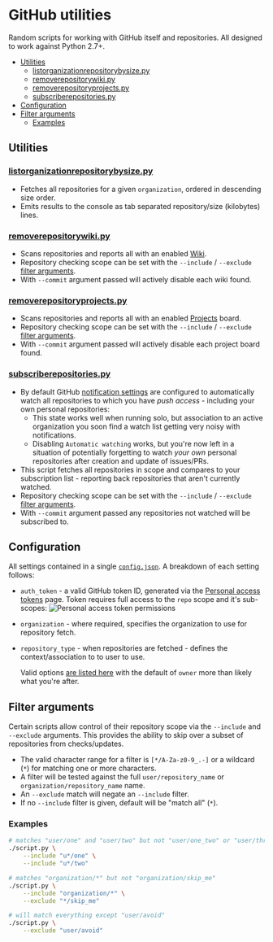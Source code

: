 # GitHub utilities
Random scripts for working with GitHub itself and repositories. All designed to work against Python 2.7+.

- [Utilities](#utilities)
	- [listorganizationrepositorybysize.py](#listorganizationrepositorybysizepy)
	- [removerepositorywiki.py](#removerepositorywikipy)
	- [removerepositoryprojects.py](#removerepositoryprojectspy)
	- [subscriberepositories.py](#subscriberepositoriespy)
- [Configuration](#configuration)
- [Filter arguments](#filter-arguments)
	- [Examples](#examples)

## Utilities

### [listorganizationrepositorybysize.py](listorganizationrepositorybysize.py)
- Fetches all repositories for a given `organization`, ordered in descending size order.
- Emits results to the console as tab separated repository/size (kilobytes) lines.

### [removerepositorywiki.py](removerepositorywiki.py)
- Scans repositories and reports all with an enabled [Wiki](https://help.github.com/articles/about-github-wikis/).
- Repository checking scope can be set with the `--include` / `--exclude` [filter arguments](#filter-arguments).
- With `--commit` argument passed will actively disable each wiki found.

### [removerepositoryprojects.py](removerepositoryprojects.py)
- Scans repositories and reports all with an enabled [Projects](https://help.github.com/articles/about-project-boards/) board.
- Repository checking scope can be set with the `--include` / `--exclude` [filter arguments](#filter-arguments).
- With `--commit` argument passed will actively disable each project board found.

### [subscriberepositories.py](subscriberepositories.py)
- By default GitHub [notification settings](https://github.com/settings/notifications) are configured to automatically watch all repositories to which you have _push access_ - including your own personal repositories:
	- This state works well when running solo, but association to an active organization you soon find a watch list getting very noisy with notifications.
	- Disabling `Automatic watching` works, but you're now left in a situation of potentially forgetting to watch *your own* personal repositories after creation and update of issues/PRs.
- This script fetches all repositories in scope and compares to your subscription list - reporting back repositories that aren't currently watched.
- Repository checking scope can be set with the `--include` / `--exclude` [filter arguments](#filter-arguments).
- With `--commit` argument passed any repositories not watched will be subscribed to.

## Configuration
All settings contained in a single [`config.json`](config.json). A breakdown of each setting follows:
- `auth_token` - a valid GitHub token ID, generated via the [Personal access tokens](https://github.com/settings/tokens) page. Token requires full access to the `repo` scope and it's sub-scopes:
	![Personal access token permissions](http://i.imgur.com/m12VszH.png)
- `organization` - where required, specifies the organization to use for repository fetch.
- `repository_type` - when repositories are fetched - defines the context/association to to user to use.

	Valid options [are listed here](https://developer.github.com/v3/repos/#list-your-repositories) with the default of `owner` more than likely what you're after.

## Filter arguments
Certain scripts allow control of their repository scope via the `--include` and `--exclude` arguments. This provides the ability to skip over a subset of repositories from checks/updates.

- The valid character range for a filter is `[*/A-Za-z0-9_.-]` or a wildcard (`*`) for matching one or more characters.
- A filter will be tested against the full `user/repository_name` or `organization/repository_name` name.
- An `--exclude` match will negate an `--include` filter.
- If no `--include` filter is given, default will be "match all" (`*`).

### Examples

```sh
# matches "user/one" and "user/two" but not "user/one_two" or "user/three"
./script.py \
	--include "u*/one" \
	--include "u*/two"

# matches "organization/*" but not "organization/skip_me"
./script.py \
	--include "organization/*" \
	--exclude "*/skip_me"

# will match everything except "user/avoid"
./script.py \
	--exclude "user/avoid"
```
